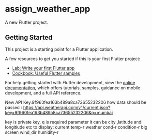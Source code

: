 # assign_weather_app

A new Flutter project.

## Getting Started

This project is a starting point for a Flutter application.

A few resources to get you started if this is your first Flutter project:

- [Lab: Write your first Flutter app](https://docs.flutter.dev/get-started/codelab)
- [Cookbook: Useful Flutter samples](https://docs.flutter.dev/cookbook)

For help getting started with Flutter development, view the
[online documentation](https://docs.flutter.dev/), which offers tutorials,
samples, guidance on mobile development, and a full API reference.

New API Key:9f960fea163b489a8ca73655232206
how data should be passed : https://api.weatherapi.com/v1/current.json?key=9f960fea163b489a8ca73655232206&q=mumbai

key is private key,
q is required parameter it can be city ,latitude and longitiude etc
to display:
current temp-r
weather cond-r
condition-r big screen
wind_dir
humidity-r

